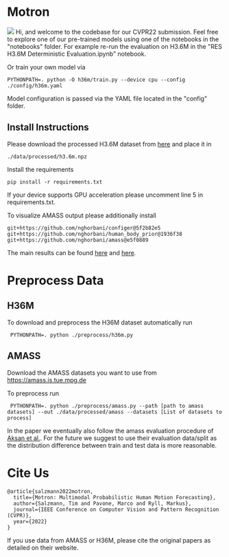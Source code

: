 # Motron
![](./hero_figure.png)
Hi, and welcome to the codebase for our CVPR22 submission.
Feel free to explore one of our pre-trained models using one of the notebooks in the "notebooks" folder.
For example re-run the evaluation on H3.6M in the "RES H3.6M Deterministic Evaluation.ipynb" notebook.

Or train your own model via

    PYTHONPATH=. python -O h36m/train.py --device cpu --config ./config/h36m.yaml

Model configuration is passed via the YAML file located in the "config" folder.

## Install Instructions

Please download the processed H3.6M dataset from [here](https://c.web.de/@1042139905007819411/Skz7YT_ZRwiPSnxDgCg_eQ) and place it in
    
    ./data/processed/h3.6m.npz

Install the requirements

    pip install -r requirements.txt

If your device supports GPU acceleration please uncomment line 5 in requirements.txt.

To visualize AMASS output please additionally install

    git+https://github.com/nghorbani/configer@5f2b82e5
    git+https://github.com/nghorbani/human_body_prior@1936f38
    git+https://github.com/nghorbani/amass@e5f0889

The main results can be found [here](https://github.com/motron-cvpr22/motron/blob/master/notebooks/RES%20Eval%20Gen.ipynb) and [here](https://github.com/motron-cvpr22/motron/blob/master/notebooks/RES%20H3.6M%20Deterministic%20Evaluation.ipynb).

# Preprocess Data

## H36M
To download and preprocess the H36M dataset automatically run 

     PYTHONPATH=. python ./preprocess/h36m.py

## AMASS
Download the AMASS datasets you want to use from https://amass.is.tue.mpg.de

To preprocess run

     PYTHONPATH=. python ./preprocess/amass.py --path [path to amass datasets] --out ./data/processed/amass --datasets [List of datasets to process]

In the paper we eventually also follow the amass evaluation procedure of [Aksan et al.](https://github.com/eth-ait/motion-transformer).
For the future we suggest to use their evaluation data/split as the distribution difference between train and test data is more reasonable.

# Cite Us
```
@article{salzmann2022motron,
  title={Motron: Multimodal Probabilistic Human Motion Forecasting},
  author={Salzmann, Tim and Pavone, Marco and Ryll, Markus},
  journal={IEEE Conference on Computer Vision and Pattern Recognition (CVPR)},
  year={2022}
}
```

If you use data from AMASS or H36M, please cite the original papers as detailed on their website.